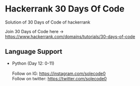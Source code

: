 # Hackerrank 30 Days Of Code
Solution of 30 Days of Code of hackerrank

Join 30 Days of Code here -> https://www.hackerrank.com/domains/tutorials/30-days-of-code
## Language Support
- Python (Day 12: 0-11)
</br></br>
Follow on IG: https://instagram.com/solecode0 </br>
Follow on twitter: https://twitter.com/solecode0
